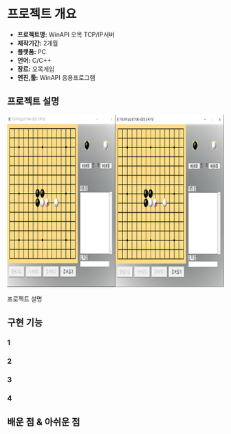 # 프로젝트 개요

* **프로젝트명:** WinAPI 오목 TCP/IP서버 
* **제작기간:** 2개월
* **플랫폼:** PC
* **언어:** C/C++
* **장르:** 오목게임
* **엔진,툴:** WinAPI 응용프로그램

## 프로젝트 설명

  <img src="./images/sample.PNG" width="700" height="400">

<p align="justify">
프로젝트 설명
</p>

## 구현 기능

### 1

### 2

### 3

### 4

## 배운 점 & 아쉬운 점

<p align="justify">

</p>


